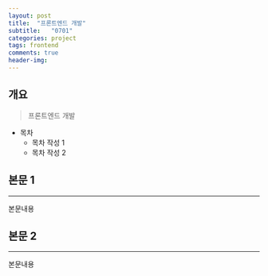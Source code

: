 ```yaml
---
layout: post
title:  "프론트엔드 개발"
subtitle:   "0701"
categories: project
tags: frontend
comments: true
header-img: 
---
```


## 개요
> 프론트엔드 개발

- 목차
	- 목차 작성 1
	- 목차 작성 2 
  

## 본문 1
---
본문내용



## 본문 2
---
본문내용
